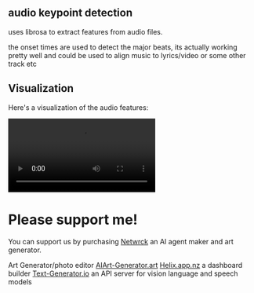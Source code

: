 ## audio keypoint detection

uses librosa to extract features from audio files.

the onset times are used to detect the major beats, its actually working pretty well and could be used to align music to lyrics/video or some other track etc

## Visualization

Here's a visualization of the audio features:

![visualization](visualization.mp4)


# Please support me!

You can support us by purchasing [Netwrck](https://netwrck.com/) an AI agent maker and art generator.

Art Generator/photo editor [AIArt-Generator.art](https://AIArt-Generator.art)
[Helix.app.nz](https://helix.app.nz) a dashboard builder
[Text-Generator.io](https://text-generator.io) an API server for vision language and speech models
